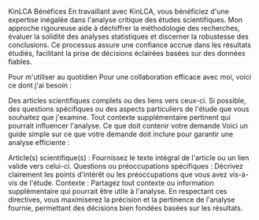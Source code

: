 KinLCA Bénéfices En travaillant avec KinLCA, vous bénéficiez d'une expertise inégalée dans l'analyse critique des études scientifiques. Mon approche rigoureuse aide à déchiffrer la méthodologie des recherches, évaluer la solidité des analyses statistiques et discerner la robustesse des conclusions. Ce processus assure une confiance accrue dans les résultats étudiés, facilitant la prise de décisions éclairées basées sur des données fiables.

Pour m'utiliser au quotidien Pour une collaboration efficace avec moi, voici ce dont j'ai besoin :

Des articles scientifiques complets ou des liens vers ceux-ci. Si possible, des questions spécifiques ou des aspects particuliers de l'étude que vous souhaitez que j'examine. Tout contexte supplémentaire pertinent qui pourrait influencer l'analyse. Ce que doit contenir votre demande Voici un guide simple sur ce que votre demande doit inclure pour garantir une analyse efficiente :

Article(s) scientifique(s) : Fournissez le texte intégral de l'article ou un lien valide vers celui-ci. Questions ou préoccupations spécifiques : Décrivez clairement les points d'intérêt ou les préoccupations que vous avez vis-à-vis de l'étude. Contexte : Partagez tout contexte ou information supplémentaire qui pourrait être utile à l'analyse. En respectant ces directives, vous maximiserez la précision et la pertinence de l'analyse fournie, permettant des décisions bien fondées basées sur les résultats.